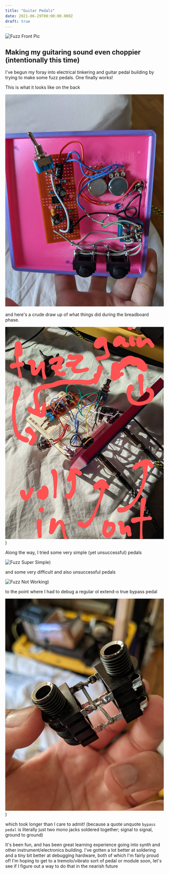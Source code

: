 ```yaml
---
title: "Guitar Pedals"
date: 2021-06-29T00:00:00.000Z
draft: true
---
```


![Fuzz Front Pic](/images/pedals/fuzz_front.jpg?resize=600 'Fuzz Pedal (Front)')

## Making my guitaring sound even choppier (intentionally this time)

I've begun my foray into electrical tinkering and guitar pedal building by trying to make some fuzz pedals. One finally works!

This is what it looks like on the back

![Fuzz Back](/images/pedals/fuzz_back.jpg?resize=300 'Fuzz Pedal (Back)')

and here's a crude draw up of what things did during the breadboard phase.

![Fuzz Diagram](/images/pedals/fuzz_diagram.jpg?resize=300 'Fuzz Pedal (Breadboarded)'))

Along the way, I tried some very simple (yet unsuccessful) pedals

![Fuzz Super Simple](/images/pedals/very_simple_fuzz.jpg?resize=300 'Fuzz Pedal (Very Simple)'))

and some very difficult and also unsuccessful pedals

![Fuzz Not Working](/images/pedals/fuzz_not_working.jpg?resize=300 'Fuzz Pedal (does not work, probably never will)'))

to the point where I had to debug a regular ol extend-o true bypass pedal

![Connected Jacks](/images/pedals/connected_jacks.jpg?resize=300 'Its the simplest circuit possible involving both audio in and also audio out'))

which took longer than I care to admit! (because a quote unquote `bypass pedal` is literally just two mono jacks soldered together; signal to signal, ground to ground)

It's been fun, and has been great learning experience going into synth and other instrument/electronics building. I've gotten a lot better at soldering and a tiny bit better at debugging hardware, both of which I'm fairly proud of! I'm hoping to get to a tremolo/vibrato sort of pedal or module soon, let's see if I figure out a way to do that in the nearish future
